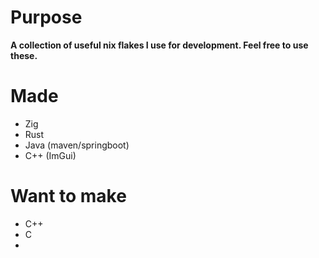 # Purpose
**A collection of useful nix flakes I use for development. Feel free to use these.**

# Made
- Zig
- Rust
- Java (maven/springboot)
- C++ (ImGui)

# Want to make
- C++
- C
- 

